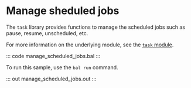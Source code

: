 # Manage sheduled jobs

The `task` library provides functions to manage the scheduled jobs such as pause, resume, unscheduled, etc.

For more information on the underlying module, see the [`task` module](https://lib.ballerina.io/ballerina/task/latest/).

::: code manage_scheduled_jobs.bal :::

To run this sample, use the `bal run` command.

::: out manage_scheduled_jobs.out :::